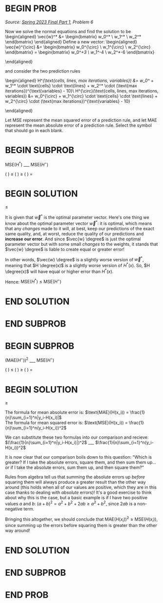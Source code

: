 # BEGIN PROB

<i>Source: [Spring 2023 Final Part 1](../sp23-final-pt1/index.html), Problem 6</i>

Now we solve the normal equations and find the solution to be
\begin{aligned}
            \vec{w}^* &= \begin{bmatrix} w_0^* \\ w_1^* \\ w_2^* \end{bmatrix}
\end{aligned}
Define a new vector:
\begin{aligned}
            \vec{w}^{\circ} &= \begin{bmatrix} w_0^{\circ} \\ w_1^{\circ} \\ w_2^{\circ} \end{bmatrix} = \begin{bmatrix} w_0^*+3 \\ w_1^*-4 \\ w_2^*-6 \end{bmatrix}
            
\end{aligned}

and consider the two prediction rules

\begin{aligned}
        H^*(\text{cells, lines, max iterations, variables}) &=  w_0^* + w_1^* \cdot \text{cells} \cdot \text{lines} + w_2^* \cdot (\text{max iterations})^{\text{variables} - 10}\\
        H^{\circ}(\text{cells, lines, max iterations, variables}) &=  w_0^{\circ} + w_1^{\circ} \cdot \text{cells} \cdot \text{lines} + w_2^{\circ} \cdot (\text{max iterations})^{\text{variables} - 10}
        
\end{aligned}

Let $\text{MSE}$ represent the mean squared error of a prediction
rule, and let $\text{MAE}$ represent the mean absolute error of a prediction
rule. Select the symbol that should go in each blank.

# BEGIN SUBPROB

$\text{MSE}(H^*)$ ___ $\text{MSE}(H^{\circ})$

( ) $\leq$
( ) $\geq$
( ) $=$

# BEGIN SOLUTION

$\leq$


It is given that $\vec{w}^*$ is the optimal parameter vector. Here's one thing we know about the optimal parameter vector $\vec{w}^*$: it is optimal, which means that any *changes* made to it will, at best, keep our predictions of the exact same quality, and, at worst, reduce the quality of our predictions and **increase our error**. And since $\vec{w} \degree$ is just the optimal parameter vector but with some small *changes* to the weights, it stands that $\vec{w} \degree$ is liable to create equal or greater error!

In other words, $\vec{w} \degree$ is a slightly worse version of $\vec{w}^*$, meaning that $H \degree(x)$ is a slightly worse version of $H^*(x)$. So, $H \degree(x)$ will have equal or higher error than $H^*(x)$.

Hence: $\text{MSE}(H^*) \leq \text{MSE}(H^{\circ})$

<!-- Recall the equation for mean squared error: $\text{MSE}(H(x_i)) = \frac{1}{n}\sum_{i=1}^n(y_i-H(x_i))^2$. We can figure out which is bigger by subtracting  $\text{MSE}(H^{\circ})$ from $\text{MSE}(H^*)$. The difference between the squared differences is:
$$(y_i-H^*(x_i))^2-(y_i-H^{\circ}(x_i))^2$$Notice there is a squared element, which means that the differences of $w^*_0 - w^{\circ}_0$, $w^*_1 - w^{\circ}_1$, and $w^*_2 - w^{\circ}_2$ will appear as squared terms, which are always positive! This means adding these squared differences to $H^*$ will make it at least as large as the squared difference for $H^{\circ}$. -->

# END SOLUTION

# END SUBPROB

# BEGIN SUBPROB

$(\text{MAE}(H^{\circ}))^2$ ___ $\text{MSE}(H^{\circ})$

( ) $\leq$
( ) $\geq$
( ) $=$

# BEGIN SOLUTION

$\geq$

The formula for mean absolute error is: $\text{MAE}(H(x_i)) = \frac{1}{n}\sum_{i=1}^n|y_i-H(x_i)|$ \
The formula for mean squared error is: $\text{MSE}(H(x_i)) = \frac{1}{n}\sum_{i=1}^n(y_i-H(x_i))^2$

We can substitute these two formulas into our comparison and recieve:
$(\frac{1}{n}\sum_{i=1}^n|y_i-H(x_i)|)^2$ ___ $\frac{1}{n}\sum_{i=1}^n(y_i-H(x_i))^2$

It is now clear that our comparison boils down to this question: "Which is greater? If I take the absolute errors, square them, and then sum them up... *or* if I take the absolute errors, sum them up, and then square them?"

Rules from algebra tell us that summing the absolute errors up *before* squaring them will always produce a greater result than the other way around (this holds when all of our values are positive, which they are in this case thanks to dealing with *absolute* errors)! It's a good exercise to think about why this is the case, but a basic example is if I have two positive values $a$ and $b$: $(a + b)^2 = a^2 + b^2 + 2ab \geq a^2 + b^2$, since $2ab$ is a non-negative term.

Bringing this altogether, we should conclude that $\text{MAE}(H(x_i))^2  \geq \text{MSE}(H(x_i))$, since summing up the errors before squaring them is greater than the other way around!




<!-- This equation looks very similar to the mean squared error! We can actually take the square root of each sides of this equation to learn more about which side is larger:
$$
\begin{align*}
(\text{MAE}(H^\circ))^2 &\_\_\_ \text{MSE}(H^\circ) \\
\sqrt{(\text{MAE}(H^\circ))^2} &\_\_\_ \sqrt{\text{MSE}(H^\circ)} \\
\text{MAE}(H^\circ) &\_\_\_ \sqrt{\text{MSE}(H^\circ)}
\end{align*}
$$

The square root of $\text{MSE}$ is equal to $\text{MAE}$! These two elements are basically the same because squaring a value will lead to non-negatives and then it will be square rooted to match the absolute value from $\text{MAE}$. However the $\text{MSE}$ being square rooted also allows for it to be smaller than the $\text{MSE}$ making the correct symbol $\geq$. -->

# END SOLUTION

# END SUBPROB

# END PROB